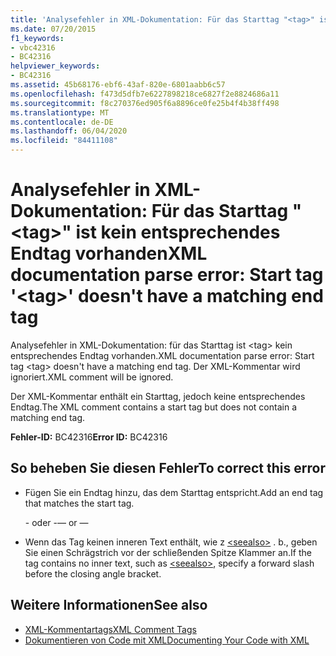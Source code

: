 ```yaml
---
title: 'Analysefehler in XML-Dokumentation: Für das Starttag "<tag>" ist kein entsprechendes Endtag vorhanden'
ms.date: 07/20/2015
f1_keywords:
- vbc42316
- BC42316
helpviewer_keywords:
- BC42316
ms.assetid: 45b68176-ebf6-43af-820e-6801aabb6c57
ms.openlocfilehash: f473d5dfb7e6227898218ce6827f2e8824686a11
ms.sourcegitcommit: f8c270376ed905f6a8896ce0fe25b4f4b38ff498
ms.translationtype: MT
ms.contentlocale: de-DE
ms.lasthandoff: 06/04/2020
ms.locfileid: "84411108"
---
```

# <a name="xml-documentation-parse-error-start-tag-tag-doesnt-have-a-matching-end-tag"></a><span data-ttu-id="d96c8-102">Analysefehler in XML-Dokumentation: Für das Starttag "\<tag>" ist kein entsprechendes Endtag vorhanden</span><span class="sxs-lookup"><span data-stu-id="d96c8-102">XML documentation parse error: Start tag '\<tag>' doesn't have a matching end tag</span></span>
<span data-ttu-id="d96c8-103">Analysefehler in XML-Dokumentation: für das Starttag ist \<tag> kein entsprechendes Endtag vorhanden.</span><span class="sxs-lookup"><span data-stu-id="d96c8-103">XML documentation parse error: Start tag \<tag> doesn't have a matching end tag.</span></span> <span data-ttu-id="d96c8-104">Der XML-Kommentar wird ignoriert.</span><span class="sxs-lookup"><span data-stu-id="d96c8-104">XML comment will be ignored.</span></span>  
  
 <span data-ttu-id="d96c8-105">Der XML-Kommentar enthält ein Starttag, jedoch keine entsprechendes Endtag.</span><span class="sxs-lookup"><span data-stu-id="d96c8-105">The XML comment contains a start tag but does not contain a matching end tag.</span></span>  
  
 <span data-ttu-id="d96c8-106">**Fehler-ID:** BC42316</span><span class="sxs-lookup"><span data-stu-id="d96c8-106">**Error ID:** BC42316</span></span>  
  
## <a name="to-correct-this-error"></a><span data-ttu-id="d96c8-107">So beheben Sie diesen Fehler</span><span class="sxs-lookup"><span data-stu-id="d96c8-107">To correct this error</span></span>  
  
- <span data-ttu-id="d96c8-108">Fügen Sie ein Endtag hinzu, das dem Starttag entspricht.</span><span class="sxs-lookup"><span data-stu-id="d96c8-108">Add an end tag that matches the start tag.</span></span>  
  
     <span data-ttu-id="d96c8-109">\- oder -</span><span class="sxs-lookup"><span data-stu-id="d96c8-109">— or —</span></span>  
  
- <span data-ttu-id="d96c8-110">Wenn das Tag keinen inneren Text enthält, wie z [\<seealso>](../language-reference/xmldoc/seealso.md) . b., geben Sie einen Schrägstrich vor der schließenden Spitze Klammer an.</span><span class="sxs-lookup"><span data-stu-id="d96c8-110">If the tag contains no inner text, such as [\<seealso>](../language-reference/xmldoc/seealso.md), specify a forward slash before the closing angle bracket.</span></span>  
  
## <a name="see-also"></a><span data-ttu-id="d96c8-111">Weitere Informationen</span><span class="sxs-lookup"><span data-stu-id="d96c8-111">See also</span></span>

- [<span data-ttu-id="d96c8-112">XML-Kommentartags</span><span class="sxs-lookup"><span data-stu-id="d96c8-112">XML Comment Tags</span></span>](../language-reference/xmldoc/index.md)
- [<span data-ttu-id="d96c8-113">Dokumentieren von Code mit XML</span><span class="sxs-lookup"><span data-stu-id="d96c8-113">Documenting Your Code with XML</span></span>](../programming-guide/program-structure/documenting-your-code-with-xml.md)
